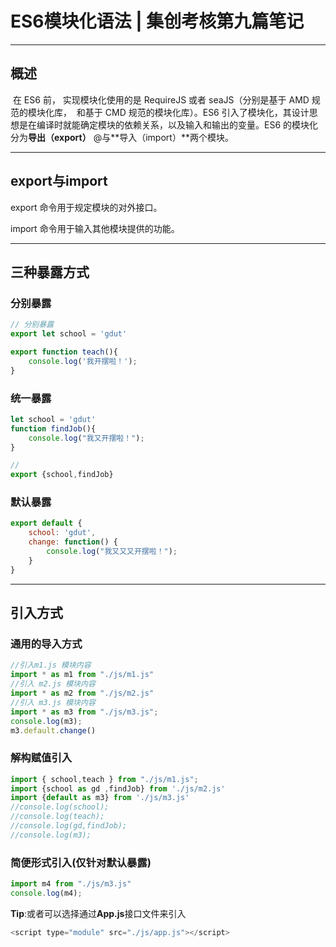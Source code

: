 # ES6模块化语法 | 集创考核第九篇笔记

---

## 概述

​	在 ES6 前， 实现模块化使用的是 RequireJS 或者 seaJS（分别是基于 AMD 规范的模块化库，  和基于 CMD 规范的模块化库）。ES6 引入了模块化，其设计思想是在编译时就能确定模块的依赖关系，以及输入和输出的变量。ES6 的模块化分为**导出（export）** @与**导入（import）**两个模块。

---

## export与import

export 命令用于规定模块的对外接口。

import 命令用于输入其他模块提供的功能。

---

## 三种暴露方式

### 分别暴露

```javascript
// 分别暴露
export let school = 'gdut'

export function teach(){
    console.log('我开摆啦！');
}
```

### 统一暴露 

```javascript
let school = 'gdut'
function findJob(){
    console.log("我又开摆啦！");
}

//
export {school,findJob}
```

### 默认暴露 

```javascript
export default {
    school: 'gdut',
    change: function() {
        console.log("我又又又开摆啦！");
    }
}
```

---

## 引入方式

### 通用的导入方式 

```javascript
//引入m1.js 模块内容
import * as m1 from "./js/m1.js"
//引入 m2.js 模块内容
import * as m2 from "./js/m2.js"
//引入 m3.js 模块内容
import * as m3 from "./js/m3.js";
console.log(m3);
m3.default.change()
```

### 解构赋值引入

```javascript
import { school,teach } from "./js/m1.js";
import {school as gd ,findJob} from './js/m2.js'
import {default as m3} from './js/m3.js'
//console.log(school);
//console.log(teach);
//console.log(gd,findJob);
//console.log(m3);
```

### 简便形式引入(仅针对默认暴露)

```javascript
import m4 from "./js/m3.js"
console.log(m4);
```

**Tip**:或者可以选择通过**App.js**接口文件来引入

```javascript
<script type="module" src="./js/app.js"></script>
```


